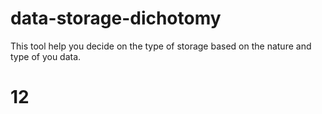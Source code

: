 data-storage-dichotomy
======================

This tool help you decide on the type of storage based on the nature and type of you data.

# 12
